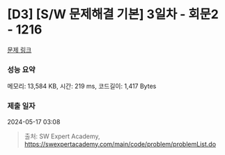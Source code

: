 # [D3] [S/W 문제해결 기본] 3일차 - 회문2 - 1216 

[문제 링크](https://swexpertacademy.com/main/code/problem/problemDetail.do?contestProbId=AV14Rq5aABUCFAYi) 

### 성능 요약

메모리: 13,584 KB, 시간: 219 ms, 코드길이: 1,417 Bytes

### 제출 일자

2024-05-17 03:08



> 출처: SW Expert Academy, https://swexpertacademy.com/main/code/problem/problemList.do